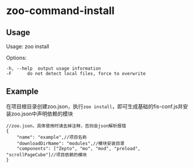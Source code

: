 # zoo-command-install

## Usage

Usage: zoo install

Options:
	
	-h, --help	output usage information
	-F		do not detect local files, force to overwrite


## Example

在项目根目录创建zoo.json，执行`zoo install`，即可生成基础的fis-conf.js并安装zoo.json中声明依赖的模块

```
//zoo.json，具体使用时请去掉注释，否则会json解析报错
{
    "name": "example",//项目名称
    "downloadDirName": "modules",//模块安装目录
    "components": ["Zepto", "mo", "mod", "preload", "scrollPageCube"]//项目依赖的模块
}
```
